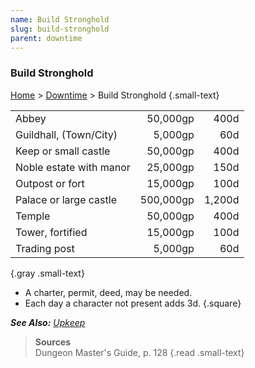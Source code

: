 ```yaml
---
name: Build Stronghold
slug: build-stronghold
parent: downtime
---
```

### Build Stronghold
[Home](dm-operations-center) > [Downtime](downtime) > Build Stronghold {.small-text}

||||
|-|-:|-:|
| Abbey                   |  50,000gp |   400d |
| Guildhall, (Town/City)  |   5,000gp |    60d |
| Keep or small castle    |  50,000gp |   400d |
| Noble estate with manor |  25,000gp |   150d |
| Outpost or fort         |  15,000gp |   100d |
| Palace or large castle  | 500,000gp | 1,200d |
| Temple                  |  50,000gp |   400d |
| Tower, fortified        |  15,000gp |   100d | 
| Trading post            |   5,000gp |    60d |
{.gray .small-text}

- A charter, permit, deed, may be needed.
- Each day a character not present adds 3d.
{.square}

***See Also:** [Upkeep](upkeep)*

> **Sources** <br/>
> Dungeon Master's Guide, p. 128
{.read .small-text}
